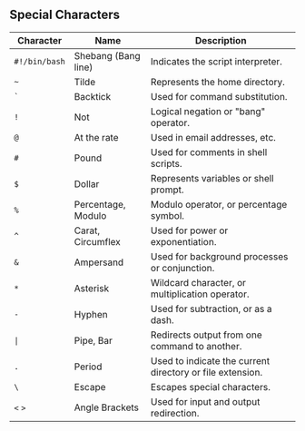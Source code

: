## Special Characters

| Character | Name              | Description                          |
|-----------|-------------------|--------------------------------------|
| `#!/bin/bash` | Shebang (Bang line) | Indicates the script interpreter.  |
| `~`       | Tilde             | Represents the home directory.      |
| `` ` ``   | Backtick          | Used for command substitution.       |
| `!`       | Not               | Logical negation or "bang" operator. |
| `@`       | At the rate       | Used in email addresses, etc.       |
| `#`       | Pound             | Used for comments in shell scripts. |
| `$`       | Dollar            | Represents variables or shell prompt. |
| `%`       | Percentage, Modulo| Modulo operator, or percentage symbol. |
| `^`       | Carat, Circumflex | Used for power or exponentiation.   |
| `&`       | Ampersand         | Used for background processes or conjunction. |
| `*`       | Asterisk          | Wildcard character, or multiplication operator. |
| `-`       | Hyphen            | Used for subtraction, or as a dash. |
| `\|`       | Pipe, Bar         | Redirects output from one command to another. |
| `.`       | Period            | Used to indicate the current directory or file extension. |
| `\`       | Escape            | Escapes special characters.        |
| `<` `>`   | Angle Brackets    | Used for input and output redirection. |
